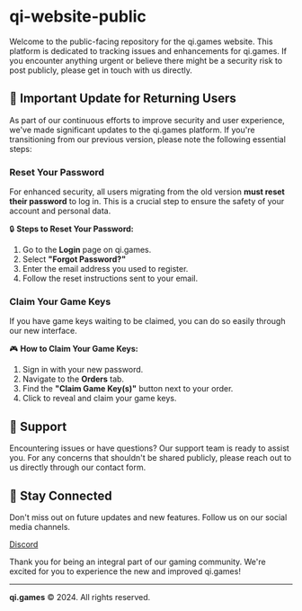 # qi-website-public

Welcome to the public-facing repository for the qi.games website. This platform is dedicated to tracking issues and enhancements for qi.games. If you encounter anything urgent or believe there might be a security risk to post publicly, please get in touch with us directly.

## 🚀 Important Update for Returning Users

As part of our continuous efforts to improve security and user experience, we've made significant updates to the qi.games platform. If you're transitioning from our previous version, please note the following essential steps:

### Reset Your Password

For enhanced security, all users migrating from the old version **must reset their password** to log in. This is a crucial step to ensure the safety of your account and personal data.

🔒 **Steps to Reset Your Password:**

1. Go to the **Login** page on qi.games.
2. Select **"Forgot Password?"**
3. Enter the email address you used to register.
4. Follow the reset instructions sent to your email.

### Claim Your Game Keys

If you have game keys waiting to be claimed, you can do so easily through our new interface.

🎮 **How to Claim Your Game Keys:**

1. Sign in with your new password.
2. Navigate to the **Orders** tab.
3. Find the **"Claim Game Key(s)"** button next to your order.
4. Click to reveal and claim your game keys.

## 🤝 Support

Encountering issues or have questions? Our support team is ready to assist you. For any concerns that shouldn't be shared publicly, please reach out to us directly through our contact form.

## 🌟 Stay Connected

Don't miss out on future updates and new features. Follow us on our social media channels.

[Discord](https://discord.gg/deadmatter)

Thank you for being an integral part of our gaming community. We're excited for you to experience the new and improved qi.games!

---

**qi.games** © 2024. All rights reserved.
